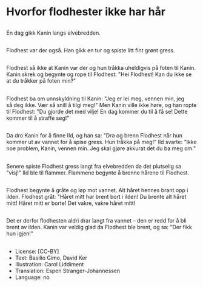 # Hvorfor flodhester ikke har hår

##
En dag gikk Kanin langs elvebredden.

##
Flodhest var der også. Han gikk en tur og spiste litt fint grønt gress.

##
Flodhest så ikke at Kanin var der og hun tråkka uheldigvis på foten til Kanin. Kanin skrek og begynte og rope til Flodhest: "Hei Flodhest! Kan du ikke se at du tråkker på foten min?"

##
Flodhest ba om unnskyldning til Kanin: "Jeg er lei meg, vennen min, jeg så deg ikke. Vær så snill å tilgi meg!" Men Kanin ville ikke høre, og han ropte til Flodhest: "Du gjorde det med vilje! En dag kommer du til å få se! Dette kommer til å straffe seg!"

##
Da dro Kanin for å finne Ild, og han sa: "Dra og brenn Flodhest når hun kommer ut av vannet for å spise gress. Hun tråkka på meg!" Ild svarte: "Ikke noe problem, Kanin, vennen min. Jeg skal gjøre akkurat det du ba meg om."

##
Senere spiste Flodhest gress langt fra elvebredden da det plutselig sa "visj!" Ild ble til flammer. Flammene begynte å brenne hårene til Flodhest.

##
Flodhest begynte å gråte og løp mot vannet. Alt håret hennes brant opp i ilden. Flodhest gråt: "Håret mitt har brent bort i ilden! Du brente alt håret mitt! Håret mitt er borte! Det vakre, vakre håret mitt!

##
Det er derfor flodhesten aldri drar langt fra vannet – den er redd for å bli brent av ilden. Kanin var veldig glad da Flodhest ble brent, og sa: "Der fikk hun igjen!"

##
* License: [CC-BY]
* Text: Basilio Gimo, David Ker
* Illustration: Carol Liddiment
* Translation: Espen Stranger-Johannessen
* Language: no
